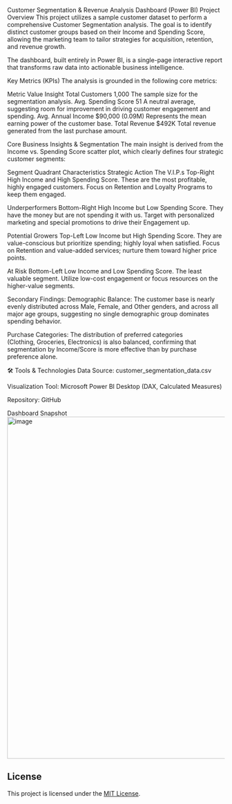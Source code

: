 Customer Segmentation & Revenue Analysis Dashboard (Power BI)
Project Overview
This project utilizes a sample customer dataset to perform a comprehensive Customer Segmentation analysis. The goal is to identify distinct customer groups based on their Income and Spending Score, allowing the marketing team to tailor strategies for acquisition, retention, and revenue growth.

The dashboard, built entirely in Power BI, is a single-page interactive report that transforms raw data into actionable business intelligence.

Key Metrics (KPIs)
The analysis is grounded in the following core metrics:

Metric	Value	Insight
Total Customers	1,000	The sample size for the segmentation analysis.
Avg. Spending Score	51	A neutral average, suggesting room for improvement in driving customer engagement and spending.
Avg. Annual Income	$90,000 (0.09M)	Represents the mean earning power of the customer base.
Total Revenue	$492K	Total revenue generated from the last purchase amount.


Core Business Insights & Segmentation
The main insight is derived from the Income vs. Spending Score scatter plot, which clearly defines four strategic customer segments:

Segment	Quadrant	Characteristics	Strategic Action
The V.I.P.s	Top-Right	High Income and High Spending Score. These are the most profitable, highly engaged customers.	Focus on Retention and Loyalty Programs to keep them engaged.

Underperformers	Bottom-Right	High Income but Low Spending Score. They have the money but are not spending it with us.	Target with personalized marketing and special promotions to drive their Engagement up.

Potential Growers	Top-Left	Low Income but High Spending Score. They are value-conscious but prioritize spending; highly loyal when satisfied.	Focus on Retention and value-added services; nurture them toward higher price points.

At Risk	Bottom-Left	Low Income and Low Spending Score. The least valuable segment.	Utilize low-cost engagement or focus resources on the higher-value segments.


Secondary Findings:
Demographic Balance: The customer base is nearly evenly distributed across Male, Female, and Other genders, and across all major age groups, suggesting no single demographic group dominates spending behavior.

Purchase Categories: The distribution of preferred categories (Clothing, Groceries, Electronics) is also balanced, confirming that segmentation by Income/Score is more effective than by purchase preference alone.

🛠️ Tools & Technologies
Data Source: customer_segmentation_data.csv

Visualization Tool: Microsoft Power BI Desktop (DAX, Calculated Measures)

Repository: GitHub

Dashboard Snapshot
<img width="1363" height="792" alt="image" src="https://github.com/user-attachments/assets/4b255262-3024-42f2-9850-e653ca2561e6" />


## License
This project is licensed under the [MIT License](LICENSE).




